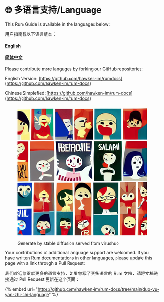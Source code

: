 # 🌐 多语言支持/Language

This Rum Guide is available in the languages below:

用户指南有以下语言版本：

#### [English](https://app.gitbook.com/o/9SHKDQEDtnG5hKH7k38f/s/6EQV9f4Sw1meDmmcnZow/)

#### [简体中文](https://app.gitbook.com/o/9SHKDQEDtnG5hKH7k38f/s/216qTN0ijD75fWVlhcBs/)



Please contribute more languges by forking our GitHub repositories:

English Version: [https://github.com/hawken-im/rumdocs](https://github.com/hawken-im/rum-docs)

Chinese Simplefied: [https://github.com/hawken-im/rum-docs](https://github.com/hawken-im/rum-docs)

<figure><img src=".gitbook/assets/image (2).png" alt=""><figcaption><p>Generate by stable diffusion served from virushuo</p></figcaption></figure>

Your contributions of additional language support are welcomed. If you have written Rum documentations in other languages, please update this page with a link through a Pull Request:

我们欢迎您贡献更多的语言支持，如果您写了更多语言的 Rum 文档，请将文档链接通过 Pull Request 更新在这个页面：

{% embed url="https://github.com/hawken-im/rum-docs/tree/main/duo-yu-yan-zhi-chi-language" %}
